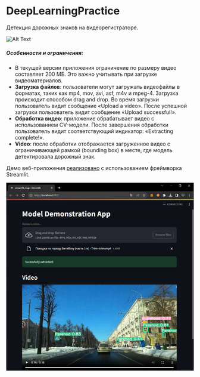 # DeepLearningPractice

Детекция дорожных знаков на видеорегистраторе.

![Alt Text](assets/demonstration_gif.gif)


##### Особенности и ограничения:
- В текущей версии приложения ограничение по размеру видео составляет 200 МБ. Это важно учитывать при загрузке видеоматериалов.
- **Загрузка файлов**: пользователи могут загружать видеофайлы в форматах, таких как mp4, mov, avi, asf, m4v и mpeg-4. Загрузка происходит способом drag and drop. Во время загрузки пользователь видит сообщение «Upload a video». После успешной загрузки пользователь видит сообщение «Upload successful!».
- **Обработка видео**: приложение обрабатывает видео с использованием CV-модели. После завершения обработки пользователь видит соответствующий индикатор: «Extracting complete!».
- **Video**: после обработки отображается загруженное видео с ограничивающей рамкой (bounding box) в месте, где модель детектировала дорожный знак.

Демо веб-приложения [реализовано](streamlit_page.py) с использованием фреймворка Streamlit.

![Alt text](assets/mvp_preview.png)
